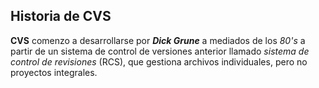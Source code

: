 Historia de CVS
-------------------------------
**CVS** comenzo a desarrollarse por ***Dick Grune*** a mediados de los *80's*
a partir de un sistema de control de versiones anterior
llamado *sistema de control de revisiones* (RCS),
que gestiona archivos individuales, pero no proyectos integrales.
